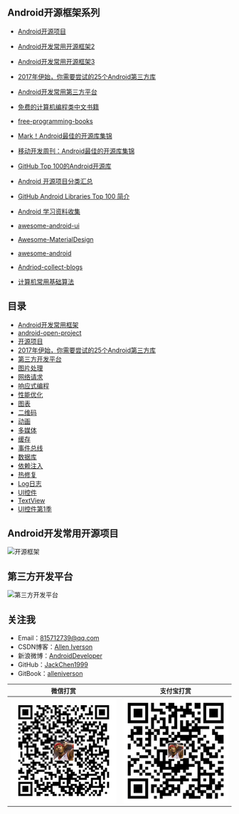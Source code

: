## Android开源框架系列

- [Android开源项目](http://blog.csdn.net/axi295309066/article/details/53857958)

- [Android开发常用开源框架2](http://blog.csdn.net/axi295309066/article/details/53763565)

- [Android开发常用开源框架3](http://blog.csdn.net/axi295309066/article/details/53783009)

- [2017年伊始，你需要尝试的25个Android第三方库](http://blog.csdn.net/axi295309066/article/details/56013369)

- [Android开发常用第三方平台](http://blog.csdn.net/axi295309066/article/details/52901991)

- [免费的计算机编程类中文书籍](https://github.com/justjavac/free-programming-books-zh_CN)

- [free-programming-books](https://github.com/vhf/free-programming-books)

- [Mark！Android最佳的开源库集锦](http://weibo.com/ttarticle/p/show?id=2309404039858120191334)

- [移动开发周刊：Android最佳的开源库集锦](http://weibo.com/ttarticle/p/show?id=2309404040295888065499)

- [GitHub Top 100的Android开源库](http://mp.weixin.qq.com/s?__biz=MzA4NTQwNDcyMA==&mid=402675429&idx=1&sn=ba3afd2069004b220eaa8a77fdecbaf7&scene=4#wechat_redirect)

- [Android 开源项目分类汇总](https://github.com/Trinea/android-open-project)

- [GitHub Android Libraries Top 100 简介](https://github.com/Freelander/Android_Data/blob/master/Android-Librarys-Top-100.md)

- [Android 学习资料收集](https://github.com/Freelander/Android_Data)

- [awesome-android-ui](https://github.com/wasabeef/awesome-android-ui)
- [Awesome-MaterialDesign](https://github.com/lightSky/Awesome-MaterialDesign)

- [awesome-android](https://snowdream.github.io/awesome-android/)

- [Andriod-collect-blogs](https://github.com/ZQiang94/Andriod-collect-blogs)

- [计算机常用基础算法](https://github.com/shijiebei2009/Algorithms)

## 目录

* [Android开发常用框架](README.md)
* [android-open-project](android-open-project/android-open-project.md)
* [开源项目](company/company.md)
* [2017年伊始，你需要尝试的25个Android第三方库](android-open-project/2017年伊始，你需要尝试的25个Android第三方库.md)
* [第三方开发平台](开放平台/第三方开发平台.md)
* [图片处理](图片处理/图片处理.md)
* [网络请求](网络请求/net.md)
* [响应式编程](响应式编程/rx.md)
* [性能优化](性能优化/performance.md)
* [图表](图表/chart.md)
* [二维码](二维码/qrcode.md)
* [动画](动画/animation.md)
* [多媒体](多媒体/media.md)
* [缓存](缓存/cache.md)
* [事件总线](事件总线/eventbus.md)
* [数据库](数据库/database.md)
* [依赖注入](依赖注入/inject.md)
* [热修复](hotfix/hotfix.md)
* [Log日志](Log日志/logutils.md)
* [UI控件](UI控件/widget.md)
* [TextView](UI控件/TextView.md)
* [UI控件第1季](UI控件/demo1.md)

## Android开发常用开源项目

![开源框架](http://img.blog.csdn.net/20161023134413810)

## 第三方开发平台

![第三方开发平台](http://img.blog.csdn.net/20161023155813600)

## 关注我

- Email：<815712739@qq.com>
- CSDN博客：[Allen Iverson](http://blog.csdn.net/axi295309066)
- 新浪微博：[AndroidDeveloper](http://weibo.com/u/1848214604?topnav=1&wvr=6&topsug=1&is_all=1)
- GitHub：[JackChen1999](https://github.com/JackChen1999)
- GitBook：[alleniverson](https://www.gitbook.com/@alleniverson)

|                   微信打赏                   |                  支付宝打赏                   |
| :--------------------------------------: | :--------------------------------------: |
| <img src="assets/weixin.png" width="300" /> | <img src="assets/支付宝.jpg" width="300" /> |
